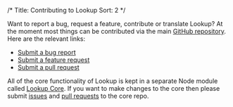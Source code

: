 /*
Title: Contributing to Lookup
Sort: 2
*/

Want to report a bug, request a feature, contribute or translate Lookup? At the moment most things can be
contributed via the main  [GitHub repository](https://github.com/wgalyen/Lookup). Here are the relevant links:

* [Submit a bug report](https://github.com/wgalyen/Lookup/issues?labels=bug)
* [Submit a feature request](https://github.com/wgalyen/Lookup/issues?labels=enhancement)
* [Submit a pull request](https://github.com/wgalyen/Lookup/pulls)

All of the core functionality of Lookup is kept in a separate Node module called
[Lookup Core](https://github.com/wgalyen/Lookup-Core). If you want to make changes to the core
then please submit [issues](https://github.com/wgalyen/Lookup-Core/issues) and
[pull requests](https://github.com/wgalyen/Lookup-Core/pulls) to the core repo.
